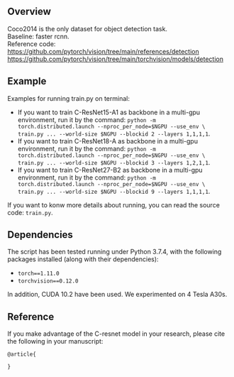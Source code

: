 ## Overview
Coco2014 is the only dataset for object detection task.\
Baseline: faster rcnn.\
Reference code:
https://github.com/pytorch/vision/tree/main/references/detection
https://github.com/pytorch/vision/tree/main/torchvision/models/detection

## Example

Examples for running train.py on terminal:
  - If you want to train C-ResNet15-A1 as backbone in a multi-gpu environment, run it by the command: `python -m torch.distributed.launch --nproc_per_node=$NGPU --use_env \
        train.py ... --world-size $NGPU --blockid 2 --layers 1,1,1,1`.
  - If you want to train C-ResNet18-A as backbone in a multi-gpu environment, run it by the command: `python -m torch.distributed.launch --nproc_per_node=$NGPU --use_env \
        train.py ... --world-size $NGPU --blockid 3 --layers 1,2,1,1`.
  - If you want to train C-ResNet27-B2 as backbone in a multi-gpu environment, run it by the command: `python -m torch.distributed.launch --nproc_per_node=$NGPU --use_env \
        train.py ... --world-size $NGPU --blockid 9 --layers 1,1,1,1`.
 
If you want to konw more details about running, you can read the source code:  `train.py`. 

## Dependencies

The script has been tested running under Python 3.7.4, with the following packages installed (along with their dependencies):

- `torch==1.11.0`
- `torchvision==0.12.0`

In addition, CUDA 10.2 have been used. We experimented on 4 Tesla A30s.

## Reference
If you make advantage of the C-resnet model in your research, please cite the following in your manuscript:

```
@article{
  
}
```

